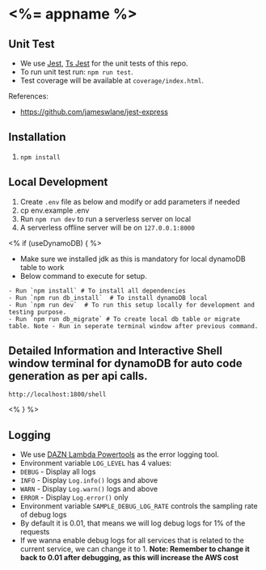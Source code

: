 # <%= appname %>

## Unit Test

- We use [Jest](https://jestjs.io/en), [Ts Jest](https://kulshekhar.github.io/ts-jest/) for the unit tests of this repo.
- To run unit test run: `npm run test`.
- Test coverage will be available at `coverage/index.html`.

References:
- https://github.com/jameswlane/jest-express

## Installation
1. `npm install`

## Local Development
1. Create `.env` file as below and modify or add parameters if needed
1. cp env.example .env
1. Run `npm run dev` to run a serverless server on local
1. A serverless offline server will be on `127.0.0.1:8000`

<% if (useDynamoDB) { %>
- Make sure we installed jdk as this is mandatory for local dynamoDB table to work
- Below command to execute for setup.
```
- Run `npm install` # To install all dependencies
- Run `npm run db_install`  # To install dynamoDB local
- Run `npm run dev`  # To run this setup locally for development and testing purpose.
- Run `npm run db_migrate` # To create local db table or migrate table. Note - Run in seperate terminal window after previous command.
```

## Detailed Information and Interactive Shell window terminal for dynamoDB for auto code generation as per api calls.

```
http://localhost:1800/shell

```
<% } %>

## Logging
- We use [DAZN Lambda Powertools](https://github.com/getndazn/dazn-lambda-powertools) as the error logging tool.
- Environment variable `LOG_LEVEL` has 4 values:
 - `DEBUG` - Display all logs
 - `INFO` - Display `Log.info()` logs and above
 - `WARN` - Display `Log.warn()` logs and above
 - `ERROR` - Display `Log.error()` only
- Environment variable `SAMPLE_DEBUG_LOG_RATE` controls the sampling rate of debug logs
 - By default it is 0.01, that means we will log debug logs for 1% of the requests
 - If we wanna enable debug logs for all services that is related to the current service, we can change it to 1. **Note: Remember to change it back to 0.01 after debugging, as this will increase the AWS cost**
